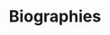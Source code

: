 ---
title: Biographies
menu:
  sidebar:
    name: Biographies
    identifier: biographies
    parent: book-reviews
    weight: 10
---